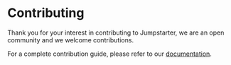# Contributing

Thank you for your interest in contributing to Jumpstarter, we are an open community and we welcome contributions.

For a complete contribution guide, please refer to our [documentation](https://jumpstarter.dev/contributing/).
